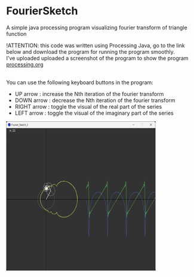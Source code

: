 # FourierSketch
A simple java processing program visualizing fourier transform of triangle function
<p>!ATTENTION: this code was written using Processing Java, go to the link below and download the program for running the program smoothly.</br>I've uploaded uploaded a screenshot of the program to show the program
<br><a href="processing.org">processing.org</a></p>
<p>
<br>
You can use the following keyboard buttons in the program:
  <ul>
<li>UP arrow : increase the Nth iteration of the fourier transform</li>
<li>DOWN arrow : decrease the Nth iteration of the fourier transform</li>
<li>RIGHT arrow : toggle the visual of the real part of the series</li>
<li>LEFT arrow : toggle the visual of the imaginary part of the series</li>
    </ul>
</p>
<img src="Capture.png" alt="Capture" width="400" height="400">
